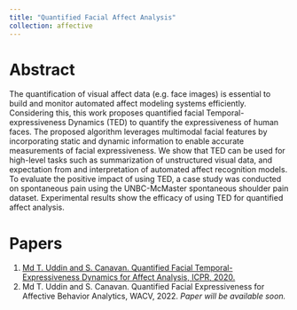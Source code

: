 ```yaml
---
title: "Quantified Facial Affect Analysis"
collection: affective
---
```


# Abstract
The quantification of visual affect data (e.g. face images) is essential to build and monitor automated affect modeling systems efficiently. Considering this, this work proposes quantified facial Temporal-expressiveness Dynamics (TED) to quantify the expressiveness of human faces. The proposed algorithm leverages multimodal facial features by incorporating static and dynamic information to enable accurate measurements of facial expressiveness. We show that TED can be used for high-level tasks such as summarization of unstructured visual data, and expectation from and interpretation of automated affect recognition models. To evaluate the positive impact of using TED, a case study was conducted on spontaneous pain using the UNBC-McMaster spontaneous shoulder pain dataset. Experimental results show the efficacy of using TED for quantified affect analysis.

# Papers
1. [Md T. Uddin and S. Canavan. Quantified Facial Temporal-Expressiveness Dynamics for Affect Analysis, ICPR, 2020.](/files/TED_ICPR_2020.pdf) 
2. Md T. Uddin and S. Canavan. Quantified Facial Expressiveness for Affective Behavior Analytics, WACV, 2022. _Paper will be available soon._